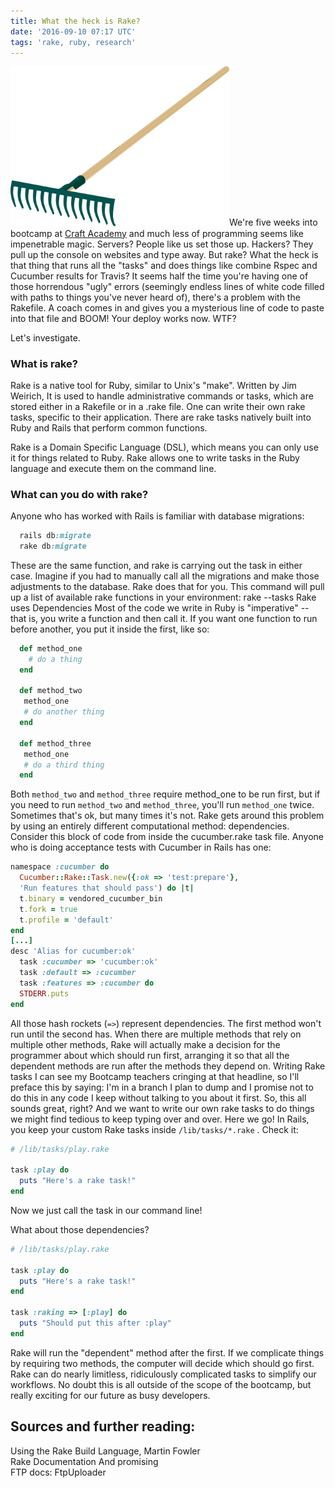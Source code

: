 ```yaml
---
title: What the heck is Rake?
date: '2016-09-10 07:17 UTC'
tags: 'rake, ruby, research'
---
```


<img src="images/rake.png" alt="Rake" style="width: 350px;" class="left-image"/>We're five weeks into bootcamp at [Craft Academy](http://www.craftacademy.se) and much less of programming seems like impenetrable magic. Servers? People like us set those up. Hackers? They pull up the console on websites and type away. But rake? What the heck is that thing that runs all the "tasks" and does things like combine Rspec and Cucumber results for Travis? It seems half the time you're having one of those horrendous "ugly" errors (seemingly endless lines of white code filled with paths to things you've never heard of), there's a problem with the Rakefile. A coach comes in and gives you a mysterious line of code to paste into that file and BOOM! Your deploy works now. WTF?

Let's investigate.

### What is rake?

Rake is a native tool for Ruby, similar to Unix's "make". Written by Jim Weirich, It is used to handle administrative commands or tasks, which are stored either in a Rakefile or in a .rake file. One can write their own rake tasks, specific to their application. There are rake tasks natively built into Ruby and Rails that perform common functions.

Rake is a Domain Specific Language (DSL), which means you can only use it for things related to Ruby. Rake allows one to write tasks in the Ruby language and execute them on the command line.

### What can you do with rake?

Anyone who has worked with Rails is familiar with database migrations:

```ruby
  rails db:migrate
  rake db:migrate
```
These are the same function, and rake is carrying out the task in either case. Imagine if you had to manually call all the migrations and make those adjustments to the database. Rake does that for you. This command will pull up a list of available rake functions in your environment: rake --tasks Rake uses Dependencies Most of the code we write in Ruby is "imperative" -- that is, you write a function and then call it. If you want one function to run before another, you put it inside the first, like so:

```ruby
  def method_one
    # do a thing
  end

  def method_two
   method_one
   # do another thing
  end

  def method_three
   method_one
   # do a third thing
  end
```

Both `method_two` and `method_three` require method_one to be run first, but if you need to run `method_two` and `method_three`, you'll run `method_one` twice. Sometimes that's ok, but many times it's not. Rake gets around this problem by using an entirely different computational method: dependencies. Consider this block of code from inside the cucumber.rake task file. Anyone who is doing acceptance tests with Cucumber in Rails has one:

```ruby
namespace :cucumber do
  Cucumber::Rake::Task.new({:ok => 'test:prepare'},
  'Run features that should pass') do |t|
  t.binary = vendored_cucumber_bin
  t.fork = true
  t.profile = 'default'
end
[...]
desc 'Alias for cucumber:ok'
  task :cucumber => 'cucumber:ok'
  task :default => :cucumber
  task :features => :cucumber do
  STDERR.puts
end
```

All those hash rockets (`=>`) represent dependencies. The first method won't run until the second has. When there are multiple methods that rely on multiple other methods, Rake will actually make a decision for the programmer about which should run first, arranging it so that all the dependent methods are run after the methods they depend on. Writing Rake tasks I can see my Bootcamp teachers cringing at that headline, so I'll preface this by saying: I'm in a branch I plan to dump and I promise not to do this in any code I keep without talking to you about it first. So, this all sounds great, right? And we want to write our own rake tasks to do things we might find tedious to keep typing over and over. Here we go! In Rails, you keep your custom Rake tasks inside `/lib/tasks/*.rake` . Check it:

```ruby
# /lib/tasks/play.rake

task :play do
  puts "Here's a rake task!"
end
```

Now we just call the task in our command line!

What about those dependencies?

```ruby
# /lib/tasks/play.rake

task :play do
  puts "Here's a rake task!"
end

task :raking => [:play] do
  puts "Should put this after :play"
end
```

Rake will run the "dependent" method after the first. If we complicate things by requiring two methods, the computer will decide which should go first. Rake can do nearly limitless, ridiculously complicated tasks to simplify our workflows. No doubt this is all outside of the scope of the bootcamp, but really exciting for our future as busy developers.

## Sources and further reading:

Using the Rake Build Language, Martin Fowler<br>
Rake Documentation And promising<br>
FTP docs: FtpUploader
